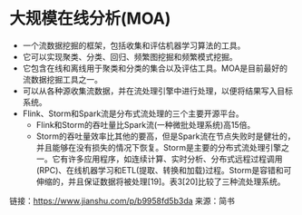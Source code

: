 # 大规模在线分析(MOA)

+ 一个流数据挖掘的框架，包括收集和评估机器学习算法的工具。
+ 它可以实现聚类、分类、回归、频繁图挖掘和频繁模式挖掘。
+ 它包含在线和离线用于聚类和分类的集合以及评估工具。MOA是目前最好的流数据挖掘工具之一。
+ 可以从各种源收集流数据，并在流处理引擎中进行处理，以便将结果写入目标系统。
+ Flink、Storm和Spark流是分布式流处理的三个主要开源平台。
  + Flink和Storm的吞吐量比Spark流(一种微批处理系统)高15倍。
  + Storm的吞吐量效率比其他的要高，但是Spark流在节点失败时是健壮的，并且能够在没有损失的情况下恢复。Storm是主要的分布式流处理引擎之一。它有许多应用程序，如连续计算、实时分析、分布式远程过程调用(RPC)、在线机器学习和ETL(提取、转换和加载)过程。Storm是容错和可伸缩的，并且保证数据将被处理[19]。表3[20]比较了三种流处理系统。

链接：https://www.jianshu.com/p/b9958fd5b3da
来源：简书
